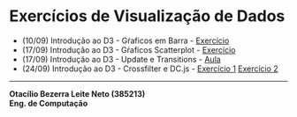 # Exercícios de Visualização de Dados

* (10/09) Introdução ao D3 - Gŕaficos em Barra - [Exercício](d3_intro/movies_d3.html)
* (17/09) Introdução ao D3 - Gŕaficos Scatterplot - [Exercício](d3_scale/movies_scatter.html)
* (17/09) Introdução ao D3 - Update e Transitions - [Aula](Aulas/Aula_D3_Update/01_scatterplot.html)
* (24/09) Introdução ao D3 - Crossfilter e DC.js - [Exercício 1](d3_crossfilter/acoes.html) [Exercício 2](d3_crossfilter/movies_d3_dc.html)

---

**Otacílio Bezerra Leite Neto (385213)**  
__Eng. de Computação__